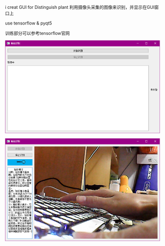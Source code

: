 i creat GUI for Distinguish plant 利用摄像头采集的图像来识别，并显示在GUI窗口上

use tensorflow & pyqt5

训练部分可以参考tensorflow官网


![image](https://github.com/smallzhu/plantREC/blob/master/Screenshot_1.png)

![image](https://github.com/smallzhu/plantREC/blob/master/Screenshot_2.png)
